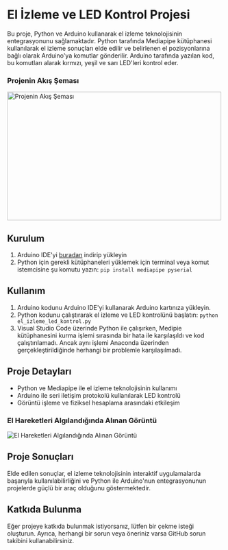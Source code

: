 # El İzleme ve LED Kontrol Projesi

Bu proje, Python ve Arduino kullanarak el izleme teknolojisinin entegrasyonunu sağlamaktadır. Python tarafında Mediapipe kütüphanesi kullanılarak el izleme sonuçları elde edilir ve belirlenen el pozisyonlarına bağlı olarak Arduino'ya komutlar gönderilir. Arduino tarafında yazılan kod, bu komutları alarak kırmızı, yeşil ve sarı LED'leri kontrol eder.
<h3>Projenin Akış Şeması</h3>
<img src="https://github.com/saygix/Arduino-Uno-and-Image-Processing/assets/139467552/10d19e25-ae10-4ba9-bcbd-101c3fe5019c" alt="Projenin Akış Şeması" width="500" height="300">

## Kurulum

1. Arduino IDE'yi [buradan](https://www.arduino.cc/en/software) indirip yükleyin
2. Python için gerekli kütüphaneleri yüklemek için terminal veya komut istemcisine şu komutu yazın: `pip install mediapipe pyserial`

## Kullanım

1. Arduino kodunu Arduino IDE'yi kullanarak Arduino kartınıza yükleyin.
2. Python kodunu çalıştırarak el izleme ve LED kontrolünü başlatın: `python el_izleme_led_kontrol.py`
3. Visual Studio Code üzerinde Python ile çalışırken, Medipie kütüphanesini kurma işlemi sırasında bir hata ile karşılaşıldı ve kod çalıştırılamadı. Ancak aynı işlemi Anaconda üzerinden gerçekleştirildiğinde herhangi bir problemle karşılaşılmadı. 

## Proje Detayları

- Python ve Mediapipe ile el izleme teknolojisinin kullanımı
- Arduino ile seri iletişim protokolü kullanılarak LED kontrolü
- Görüntü işleme ve fiziksel hesaplama arasındaki etkileşim
<h3>El Hareketleri Algılandığında Alınan Görüntü</h3>
<img src="https://github.com/saygix/Arduino-Uno-and-Image-Processing/assets/139467552/6a3d255d-0362-4f05-85c5-37563235d547" alt="El Hareketleri Algılandığında Alınan Görüntü" >

## Proje Sonuçları

Elde edilen sonuçlar, el izleme teknolojisinin interaktif uygulamalarda başarıyla kullanılabilirliğini ve Python ile Arduino'nun entegrasyonunun projelerde güçlü bir araç olduğunu göstermektedir.

## Katkıda Bulunma

Eğer projeye katkıda bulunmak istiyorsanız, lütfen bir çekme isteği oluşturun. Ayrıca, herhangi bir sorun veya öneriniz varsa GitHub sorun takibini kullanabilirsiniz.
